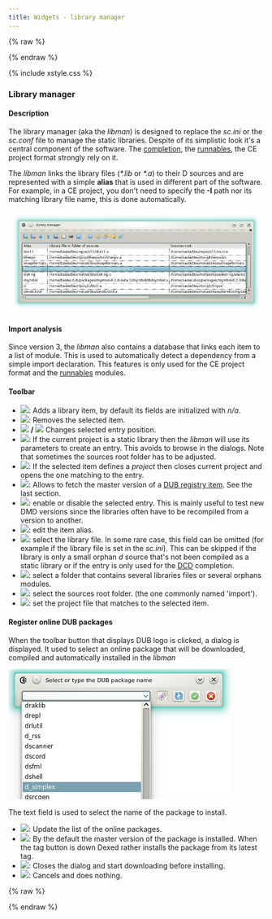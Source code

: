 ```yaml
---
title: Widgets - library manager
--- 
```


{% raw %}
<script src="//cdnjs.cloudflare.com/ajax/libs/anchor-js/4.0.0/anchor.min.js"></script>
{% endraw %}

{% include xstyle.css %}

### Library manager

#### Description

The library manager (aka the _libman_) is designed to replace the _sc.ini_ or the _sc.conf_ file to manage the static libraries.
Despite of its simplistic look it's a central component of the software. The [completion](features_dcd), the [runnables](features_runnables), the CE project format strongly rely on it.

The _libman_ links the library files (_*.lib_ or _*.a_) to their D sources and are represented with a simple **alias** that is used in different part of the software.
For example, in a CE project, you don't need to specify the **-I** path nor its matching library file name, this is done automatically.

![](img/library_manager.png)

#### Import analysis

Since version 3, the _libman_ also contains a database that links each item to a list of module.
This is used to automatically detect a dependency from a simple import declaration.
This features is only used for the CE project format and the [runnables](features_runnables) modules.

#### Toolbar

- <img src="{%include icurl%}book/book_add.png" class="tlbric"/>: Adds a library item, by default its fields are initialized with _n/a_.
- <img src="{%include icurl%}book/book_delete.png" class="tlbric"/>: Removes the selected item.
- <img src="{%include icurl%}arrow/arrow_up.png" class="tlbric"/> **/** <img src="{%include icurl%}arrow/arrow_down.png" class="tlbric"/> Changes selected entry position.
- <img src="{%include icurl%}book/book_link.png" class="tlbric"/>: If the current project is a static library then the _libman_ will use its parameters to create an entry. This avoids to browse in the dialogs. Note that sometimes the sources root folder has to be adjusted.
- <img src="{%include icurl%}book/book_open.png" class="tlbric"/>: If the selected item defines a _project_ then closes current project and opens the one matching to the entry.
- <img src="{%include icurl%}other/dub.png" class="tlbric"/>: Allows to fetch the master version of a [DUB registry item](http://code.dlang.org/). See the last section.
- <img src="{%include icurl%}book/book.png" class="tlbric"/>: enable or disable the selected entry. This is mainly useful to test new DMD versions since the libraries often have to be recompiled from a version to another.
- <img src="{%include icurl%}book/book_edit.png" class="tlbric"/>: edit the item alias.
- <img src="{%include icurl%}folder/folder_brick.png" class="tlbric"/>: select the library file. In some rare case, this field can be omitted (for example if the library file is set in the _sc.ini_).
This can be skipped if the library is only a small orphan _d_ source that's not been compiled as a static library or if the entry is only used for the [DCD](features_dcd) completion.
- <img src="{%include icurl%}other/bricks.png" class="tlbric"/>: select a folder that contains several libraries files or several orphans modules.
- <img src="{%include icurl%}folder/folder_add.png" class="tlbric"/>: select the sources root folder. (the one commonly named 'import').
- <img src="{%include icurl%}other/script_bricks.png" class="tlbric"/>: set the project file that matches to the selected item.

#### Register online DUB packages

When the toolbar button that displays DUB logo is clicked, a dialog is displayed. It used to select an online package that will be downloaded, compiled and automatically installed in the _libman_

![](img/dub_register_package.png)

The text field is used to select the name of the package to install.

- <img src="{%include icurl%}arrow/arrow_update.png" class="tlbric"/>: Update the list of the online packages.
- <img src="{%include icurl%}other/tag_purple.png" class="tlbric"/>: By the default the master version of the package is installed. When the tag button is down Dexed rather installs the package from its latest tag.
- <img src="{%include icurl%}other/accept.png" class="tlbric"/>: Closes the dialog and start downloading before installing.
- <img src="{%include icurl%}other/cancel.png" class="tlbric"/>: Cancels and does nothing.

{% raw %}
<script>
anchors.add();
</script>
{% endraw %}
